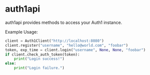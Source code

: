 # auth1api

auth1api provides methods to access your Auth1 instance.

Example Usage:
```python
client = Auth1Client("http://localhost:8080")
client.register("username", "hello@world.com", "foobar")
token, exp_time = client.login("username", None, None, "foobar")
if client.check_auth_token(token):
    print("Login success!")
else:
    print("Login failure.")
```